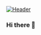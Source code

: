 [![Header](https://raw.githubusercontent.com/MartinHeinz/<OWNER>/<OWNER>/readme_header.png "Header")](https://github.com/ZakariaHn/ZakariaHn/blob/master/fredy-jacob-t0SlmanfFcg-unsplash.jpg)
### Hi there 👋

<!--
**ZakariaHn/ZakariaHn** is a ✨ _special_ ✨ repository because its `README.md` (this file) appears on your GitHub profile.

Here are some ideas to get you started:

- 🔭 I’m currently working on ...
- 🌱 I’m currently learning ...
- 👯 I’m looking to collaborate on ...
- 🤔 I’m looking for help with ...
- 💬 Ask me about ...
- 📫 How to reach me: ...
- 😄 Pronouns: ...
- ⚡ Fun fact: ...
-->

